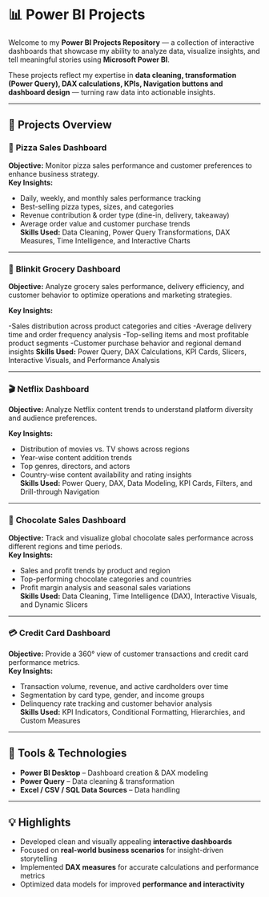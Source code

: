 # 📊 Power BI Projects  

Welcome to my **Power BI Projects Repository** — a collection of interactive dashboards that showcase my ability to analyze data, visualize insights, and tell meaningful stories using **Microsoft Power BI**.  

These projects reflect my expertise in **data cleaning, transformation (Power Query), DAX calculations, KPIs, Navigation buttons and dashboard design** — turning raw data into actionable insights.  

---

## 🚀 Projects Overview  


### 🍕 **Pizza Sales Dashboard**  
**Objective:** Monitor pizza sales performance and customer preferences to enhance business strategy.  
**Key Insights:**  
- Daily, weekly, and monthly sales performance tracking  
- Best-selling pizza types, sizes, and categories  
- Revenue contribution & order type (dine-in, delivery, takeaway)  
- Average order value and customer purchase trends  
**Skills Used:** Data Cleaning, Power Query Transformations, DAX Measures, Time Intelligence, and Interactive Charts  

---

### 🛒 **Blinkit Grocery Dashboard**
**Objective:** Analyze grocery sales performance, delivery efficiency, and customer behavior to optimize operations and marketing strategies.

**Key Insights:**

-Sales distribution across product categories and cities
-Average delivery time and order frequency analysis
-Top-selling items and most profitable product segments
-Customer purchase behavior and regional demand insights
**Skills Used:** Power Query, DAX Calculations, KPI Cards, Slicers, Interactive Visuals, and Performance Analysis

---


### 🎬 **Netflix Dashboard**  
**Objective:** Analyze Netflix content trends to understand platform diversity and audience preferences.  

**Key Insights:**  
- Distribution of movies vs. TV shows across regions  
- Year-wise content addition trends  
- Top genres, directors, and actors  
- Country-wise content availability and rating insights  
**Skills Used:** Power Query, DAX, Data Modeling, KPI Cards, Filters, and Drill-through Navigation  

---

### 🍫 **Chocolate Sales Dashboard**  
**Objective:** Track and visualize global chocolate sales performance across different regions and time periods.  
**Key Insights:**  
- Sales and profit trends by product and region  
- Top-performing chocolate categories and countries  
- Profit margin analysis and seasonal sales variations  
**Skills Used:** Data Cleaning, Time Intelligence (DAX), Interactive Visuals, and Dynamic Slicers  

---

### 💳 **Credit Card Dashboard**  
**Objective:** Provide a 360° view of customer transactions and credit card performance metrics.  
**Key Insights:**  
- Transaction volume, revenue, and active cardholders over time  
- Segmentation by card type, gender, and income groups  
- Delinquency rate tracking and customer behavior analysis  
**Skills Used:** KPI Indicators, Conditional Formatting, Hierarchies, and Custom Measures  

---

## 🧠 Tools & Technologies  
- **Power BI Desktop** – Dashboard creation & DAX modeling  
- **Power Query** – Data cleaning & transformation  
- **Excel / CSV / SQL Data Sources** – Data handling  

---

## 💡 Highlights  
- Developed clean and visually appealing **interactive dashboards**  
- Focused on **real-world business scenarios** for insight-driven storytelling  
- Implemented **DAX measures** for accurate calculations and performance metrics  
- Optimized data models for improved **performance and interactivity**  

